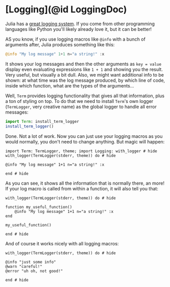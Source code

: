 # [Logging](@id LoggingDoc)

Julia has a [great logging system](https://docs.julialang.org/en/v1/stdlib/Logging/). If you come from other programming languages like Python you'll likely already love it, but it can be better!

AS you know, if you use logging macros like `@info` with a bunch of arguments after, Julia produces something like this:

```Julia
@info "My log message" 1+1 n="a string!" :x
```

It shows your log messages and then the other arguments as `key = value` display even evaluating expressions like `1 + 1` and showing you the result. Very useful, but visually a bit dull. Also, we might want additional info to be shown: at what time was the log message produced, by which line of code, inside which function, what are the types of the arguments...

Well, `Term` provides logging functionality that gives all that information, plus a ton of styling on top. To do that we need to install `Term`'s own logger (`TermLogger`, very creative name) as the global logger to handle all error messages:

```Julia
import Term: install_term_logger
install_term_logger()
```

Done. Not a lot of work. Now you can just use your logging macros as you would normally, you don't need to change anything. But magic will happen:

```@example termlogger
import Term: TermLogger, theme; import Logging: with_logger # hide
with_logger(TermLogger(stderr, theme)) do # hide

@info "My log message" 1+1 n="a string!" :x

end # hide
```

As you can see, it shows all the information that is normally there, an more! 
If your log macro is called from within a function, it will also tell you that:
```@example termlogger
with_logger(TermLogger(stderr, theme)) do # hide

function my_useful_function()
    @info "My log message" 1+1 n="a string!" :x
end

my_useful_function()

end # hide
```

And of course it works nicely with all logging macros:

```@example termlogger
with_logger(TermLogger(stderr, theme)) do # hide

@info "just some info"
@warn "careful!"
@error "uh oh, not good!"

end # hide
```
